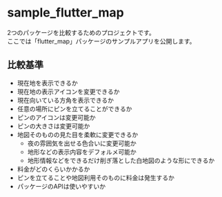 # sample_flutter_map

2つのパッケージを比較するためのプロジェクトです。\
ここでは「flutter_map」パッケージのサンプルアプリを公開します。

## 比較基準
- 現在地を表示できるか
- 現在地の表示アイコンを変更できるか
- 現在向いている方角を表示できるか
- 任意の場所にピンを立てることができるか
- ピンのアイコンは変更可能か
- ピンの大きさは変更可能か
- 地図そのものの見た目を柔軟に変更できるか
    - 夜の雰囲気を出せる色合いに変更可能か
    - 地形などの表示内容をデフォルメ可能か
    - 地形情報などをできるだけ削ぎ落とした白地図のような形にできるか
- 料金がどのくらいかかるか
- ピンを立てることや地図利用そのものに料金は発生するか
- パッケージのAPIは使いやすいか
